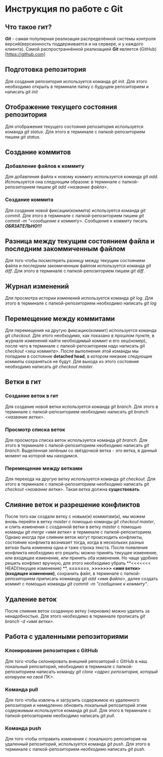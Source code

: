# Инструкция по работе с Git

## Что такое гит?
***Git*** - самая популярная реализация распределённой системы контроля версий(версионность поддерживается и на сервере, и у каждого клиента). Самой распространнённой реализацией ***Git*** является (GitHub)[https://github.com]

## Подготовка репозитория
Для создания репозитория используется команда *git init*. Для этого необходимо открыть в терминале папку с будущем репозиторием и написать *git init*

## Отображение текущего состояния репозитория
Для отображения текущего состояния репозитория используется команда *git status*. Для этого в терминале с папкой-репозиторием пишем *git status*.

## Создание коммитов

### Добавление файлов к коммиту
Для добавления файла к новому коммиту используется команда *git add*. Используется она следующим образом: в терминале с папкой-репозиторием пишем *git add <название файла>*.

### Создание коммита
Для создание новой фиксации(коммита) используется команда *git commit*. Для этого в терминале с папкой-репозиторием пишем *git commit -m "<сообщение к коммиту>*. Сообщение к коммиту писать ***ОБЯЗАТЕЛЬНО!!!***

## Разница между текущим состоянием файла и последним закоммиченным файлом
Для того чтобы посмотереть разницу между текущим состоянием файла и последним закомиченным файлом используется команда *git diff*. Для этого в терминале с папкой-репозиторием пишем *git diff*.

## Журнал изменений
Для просмотра истории изменений используется команда *git log*. Для этого в терминале с папкой-репозиторием необходимо написать *git log*

## Перемещение между коммитами
Для перемещения на другую фиксацию(коммит) используется команда *git checkout*. Для этого необходимо, как показано в прошлом пункте, в журнале изменений найти необходимый коммит и его хеш(номер), после чего в терминале с папкой-репозиторием надо написать *git checkout <хеш коммита>*. После выполнения этой команды мы попадаем в состояние **detached head**, в котором никакие следующие коммиты сохраняться не будут. Для выхода из этого состояния необходимо написать *git checkout master*.

## Ветки в гит
### Создание веток в гит
Для создание новой ветки используется команда *git branch*. Для этого в терминале с папкой-репозиторием необходимо написать *git branch <название ветки>*.
### Просмотр списка веток
Для просмотра списка веток используется команда *git branch*. Для этого в терминале с папкой-репозиторием необходимо написать *git branch*. Выделенная зелёным со звёздочкой ветка - это ветка, в данный момент на которой мы находимся.

### Перемещение между ветками
Для перехода на другую ветку используется команда *git checkout*. Для этого в терминале с папкой-репозиторием необходимо написать *git checkout <название ветки>*. Такая ветка должна **существовать**.

## Слияние веток и разрешение конфликтов
После того как создали ветку с новым(и) коммитам(и), мы можем вновь перейти в ветку *master* с помощью команды *git checkout master*, и слить изменения с созданной ветки в ветку *master* с помощью команды *git merge <имя ветки>* в терминале с папкой-репозиторием. Однако иногда при слиянии веток могут происходить конфликты, состояние конфликта возникает тогда, когда в нескольких разных ветках была изменена одна и таже строка текста. После появления конфликта необходимо его решить: можно принять текущее изменение, или входящее изменение, или принять оба изменения. Но чаще удобнее решить конфликт вручную, для этого необходимо убрать **<<<<<<< HEAD(текущее изменение) **, **=======**, **>>>>>>> <имя ветки> (входящее изменение)**, сохранить файл, в терминале с папкой-репозиторием приписать комманду *git add <имя файла>*, далее создать коммит с помощью команды *git commit -m "сообщение к коммиту"*.

## Удаление веток
После слияния веток созданную ветку (черновик) можно удалить за ненадобностью. Для этого необходимо в терминале прописать *git branch -d <имя ветки>*.

## Работа с удаленными репозиториями

### Клонирование репозитория с GitHub 
Для того чтобы склонировать внешний репозиторий с GitHub в наш локальный репозиторий, необходимо в терминале с папкой-репозиторием написать команду *git clone <адрес репозитория, который копируем на свой ПК>*.

### Команда pull
Для того чтобы извлечь и загрузить содержимое из удаленного репозитория и немедленно обновить локальный репозиторий этим содержимым используется команда *git pull*. Для этого в терминале с папкой-репозиторием необходимо написать *git pull*.

### Команда push
Для того чтобы отправить изменения с локального репозитория на удаленный репозиторий, используется команда *git push*. Для этого в терминале с папкой-репозиторием необходимо написать *git push*.